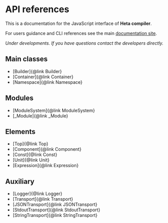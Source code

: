 # API references

This is a documentation for the JavaScript interface of __Heta compiler__.

For users guidance and CLI references see the main [documentation site](https://hetalang.github.io/#/heta-compiler/).

*Under developments. If you have questions contact the developers directly.*

## Main classes

- [Builder]{@link Builder}
- [Container]{@link Container}
- [Namespace]{@link Namespace}

## Modules

- [ModuleSystem]{@link ModuleSystem}
- [_Module]{@link _Module}

## Elements

- [Top]{@link Top}
- [Component]{@link Component}
- [Const]{@link Const}
- [Unit]{@link Unit}
- [Expression]{@link Expression}

## Auxiliary

- [Logger]{@link Logger}
- [Transport]{@link Transport}
- [JSONTransport]{@link JSONTransport}
- [StdoutTransport]{@link StdoutTransport}
- [StringTransport]{@link StringTransport}
